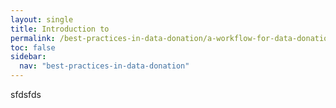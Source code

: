 ```yaml
---
layout: single
title: Introduction to 
permalink: /best-practices-in-data-donation/a-workflow-for-data-donation-studies/introduction
toc: false
sidebar:
  nav: "best-practices-in-data-donation"
---
```


sfdsfds